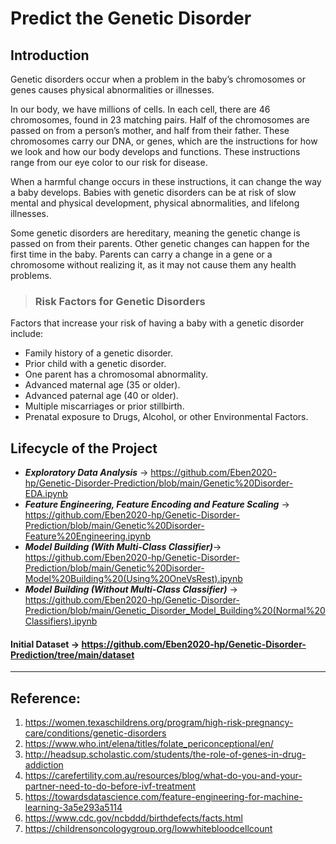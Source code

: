 # Predict the Genetic Disorder

## **Introduction**

<p>Genetic disorders occur when a problem in the baby’s chromosomes or genes causes physical abnormalities or illnesses.

In our body, we have millions of cells. In each cell, there are 46 chromosomes, found in 23 matching pairs. Half of the chromosomes are passed on from a person’s mother, and half from their father. These chromosomes carry our DNA, or genes, which are the instructions for how we look and how our body develops and functions. These instructions range from our eye color to our risk for disease.

When a harmful change occurs in these instructions, it can change the way a baby develops. Babies with genetic disorders can be at risk of slow mental and physical development, physical abnormalities, and lifelong illnesses.

Some genetic disorders are hereditary, meaning the genetic change is passed on from their parents. Other genetic changes can happen for the first time in the baby. Parents can carry a change in a gene or a chromosome without realizing it, as it may not cause them any health problems.
</p>

> ### Risk Factors for Genetic Disorders
Factors that increase your risk of having a baby with a genetic disorder include:
- Family history of a genetic disorder.
- Prior child with a genetic disorder.
- One parent has a chromosomal abnormality.
- Advanced maternal age (35 or older).
- Advanced paternal age (40 or older).
- Multiple miscarriages or prior stillbirth.
- Prenatal exposure to Drugs, Alcohol, or other Environmental Factors.


## Lifecycle of the Project
- ***Exploratory Data Analysis*** -> https://github.com/Eben2020-hp/Genetic-Disorder-Prediction/blob/main/Genetic%20Disorder-EDA.ipynb
- ***Feature Engineering, Feature Encoding and Feature Scaling*** -> https://github.com/Eben2020-hp/Genetic-Disorder-Prediction/blob/main/Genetic%20Disorder-Feature%20Engineering.ipynb
- ***Model Building (With Multi-Class Classifier)***-> https://github.com/Eben2020-hp/Genetic-Disorder-Prediction/blob/main/Genetic%20Disorder-Model%20Building%20(Using%20OneVsRest).ipynb
- ***Model Building (Without Multi-Class Classifier)*** -> https://github.com/Eben2020-hp/Genetic-Disorder-Prediction/blob/main/Genetic_Disorder_Model_Building%20(Normal%20Classifiers).ipynb



#### Initial Dataset -> https://github.com/Eben2020-hp/Genetic-Disorder-Prediction/tree/main/dataset

___ 

## **Reference**: 
1. https://women.texaschildrens.org/program/high-risk-pregnancy-care/conditions/genetic-disorders
2. https://www.who.int/elena/titles/folate_periconceptional/en/
3. http://headsup.scholastic.com/students/the-role-of-genes-in-drug-addiction
4. https://carefertility.com.au/resources/blog/what-do-you-and-your-partner-need-to-do-before-ivf-treatment
5. https://towardsdatascience.com/feature-engineering-for-machine-learning-3a5e293a5114
6. https://www.cdc.gov/ncbddd/birthdefects/facts.html
7. https://childrensoncologygroup.org/lowwhitebloodcellcount

